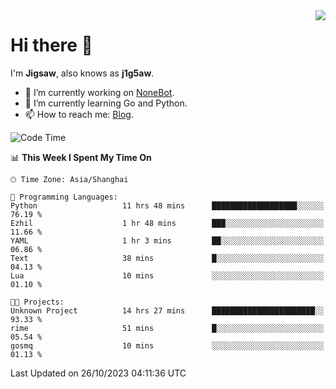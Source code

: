 <a href="#">
  <img align="right" src="https://github-readme-stats.vercel.app/api?username=j1g5awi&count_private=true&show_icons=true&title_color=80070B&text_color=B3B3B3&bg_color=212121&icon_color=80070B" />
</a>

# Hi there 👋

I'm **Jigsaw**, also knows as **j1g5aw**.

- 🔭 I’m currently working on [NoneBot](https://github.com/nonebot).
- 🌱 I’m currently learning Go and Python.
- 📫 How to reach me: [Blog](https://blog.maddestroyer.xyz/).

<!--START_SECTION:waka-->
![Code Time](http://img.shields.io/badge/Code%20Time-1%2C288%20hrs%205%20mins-blue)

📊 **This Week I Spent My Time On** 

```text
🕑︎ Time Zone: Asia/Shanghai

💬 Programming Languages: 
Python                   11 hrs 48 mins      ███████████████████░░░░░░   76.19 % 
Ezhil                    1 hr 48 mins        ███░░░░░░░░░░░░░░░░░░░░░░   11.66 % 
YAML                     1 hr 3 mins         ██░░░░░░░░░░░░░░░░░░░░░░░   06.86 % 
Text                     38 mins             █░░░░░░░░░░░░░░░░░░░░░░░░   04.13 % 
Lua                      10 mins             ░░░░░░░░░░░░░░░░░░░░░░░░░   01.10 % 

🐱‍💻 Projects: 
Unknown Project          14 hrs 27 mins      ███████████████████████░░   93.33 % 
rime                     51 mins             █░░░░░░░░░░░░░░░░░░░░░░░░   05.54 % 
gosmq                    10 mins             ░░░░░░░░░░░░░░░░░░░░░░░░░   01.13 % 
```


 Last Updated on 26/10/2023 04:11:36 UTC
<!--END_SECTION:waka-->
